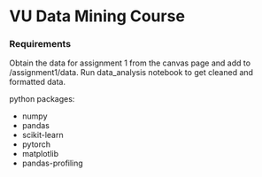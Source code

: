 # VU Data Mining Course

### Requirements

Obtain the data for assignment 1 from the canvas page and add to /assignment1/data. Run data_analysis notebook to get cleaned and formatted data.

python packages:

<ul>
  <li> numpy </li>
  <li> pandas </li>
  <li> scikit-learn </li>
  <li> pytorch </li>
  <li> matplotlib </li>
  <li> pandas-profiling </li>
</ul>
